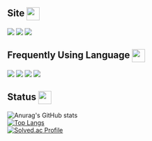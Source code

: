 <h2>Site <img src="https://res.cloudinary.com/anuraghazra/image/upload/v1594908242/logo_ccswme.svg" width="30px" height="30px" align="center" display="block" /></h2>

<a href="https://www.instagram.com/minu_taur" target="_blank"><img src="https://img.shields.io/badge/Instagram-090847?style=flat-square&logo=Instagram&logoColor=white"/></a>
<a href="https://www.youtube.com/channel/UCbiXYg8AdGuUR-PLbSAVSTQ" target="_blank"><img src="https://img.shields.io/badge/Youtube-FF0000?style=flat-square&logo=Youtube&logoColor=white"/></a>
<a href="https://blog.naver.com/kmd70117" target="_blank"><img src="https://img.shields.io/badge/NAVER-00FF00?style=flat-square&logo=Naver&logoColor=white"/></a>

<h2>Frequently Using Language <img src="https://res.cloudinary.com/anuraghazra/image/upload/v1594908242/logo_ccswme.svg" width="30px" height="30px" align="center" display="block" /></h2>
<div align = left>
<img src="https://img.shields.io/badge/C-A8FFCC.svg?style=for-the-badge&logo=C&logoColor=white">
<img src="https://img.shields.io/badge/C++-00599C.svg?style=for-the-badge&logo=C%2B%2B&logoColor=white">
<img src="https://img.shields.io/badge/Csharp-2391FF.svg?style=for-the-badge&logo=Csharp&logoColor=while">
<img src="https://img.shields.io/badge/Unity-FFFFFF.svg?style=for-the-badge&logo=Unity&logoColor=black">
</div>

<h2>Status <img src="https://res.cloudinary.com/anuraghazra/image/upload/v1594908242/logo_ccswme.svg" width="30px" height="30px" align="center" display="block" /></h2>

![Anurag's GitHub stats](https://github-readme-stats.vercel.app/api?username=chickenchi&hide=contribs,prs)
<br />
[![Top Langs](https://github-readme-stats.vercel.app/api/top-langs/?username=chickenchi&layout=compact&theme=radical)](https://github.com/chickenchi/github-readme-stats)
<br />
[![Solved.ac Profile](http://mazassumnida.wtf/api/v2/generate_badge?boj=Deterism)](https://solved.ac/Deterism/)
